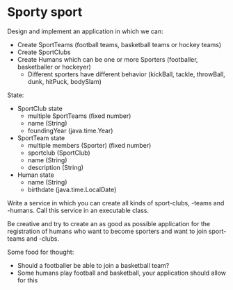 # Sporty sport

Design and implement an application in which we can:

- Create SportTeams (football teams, basketball teams or hockey teams)
- Create SportClubs
- Create Humans which can be one or more Sporters (footballer, basketballer or hockeyer)
    - Different sporters have different behavior (kickBall, tackle, throwBall, dunk, hitPuck, bodySlam)
    
State:
    
- SportClub state
    - multiple SportTeams (fixed number)
    - name (String)
    - foundingYear (java.time.Year)
- SportTeam state
    - multiple members (Sporter) (fixed number)
    - sportclub (SportClub)
    - name (String)
    - description (String)
- Human state
    - name (String)
    - birthdate (java.time.LocalDate)
   
Write a service in which you can create all kinds of sport-clubs, -teams and -humans.
Call this service in an executable class.
    
Be creative and try to create an as good as possible application for the registration of 
humans who want to become sporters and want to join sport-teams and -clubs.

Some food for thought:
- Should a footballer be able to join a basketball team?
- Some humans play football and basketball, your application should allow for this
   
